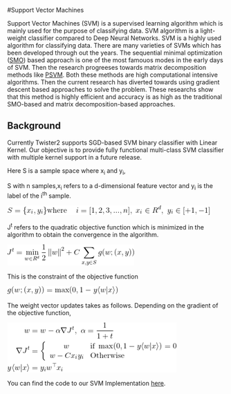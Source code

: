 #Support Vector Machines

Support Vector Machines (SVM) is a supervised learning algorithm which is mainly used for the
purpose of classifying data. SVM algorithm is a light-weight classifier compared to Deep Neural
Networks. SVM is a highly used algorithm for classifying data. There are many varieties of SVMs 
which has been developed through out the years. The sequential minimal optimization ([SMO](https://pdfs.semanticscholar.org/59ee/e096b49d66f39891eb88a6c84cc89acba12d.pdf)) based approach 
is one of the most famouos modes in the early days of SVM. Then the research progreeses towards 
matrix decomposition methods like [PSVM](https://static.googleusercontent.com/media/research.google.com/en//pubs/archive/34638.pdf).
Both these methods are high computational intensive algorithms. Then the current research has 
diverted towards using gradient descent based approaches to solve the problem. These researchs show 
that this method is highly efficient and accuracy is as high as the traditional SMO-based and
matrix decomposition-based approaches. 

## Background

Currently Twister2 supports SGD-based SVM binary classifier with Linear Kernel. Our objective 
is to provide fully functional multi-class SVM classifier with multiple kernel support in a future
release.

Here S is a sample space where x<sub>i</sub> and y<sub>i</sub>,

S with n samples,x<sub>i</sub> refers to a d-dimensional feature vector and y<sub>i</sub> 
is  the  label  of  the i<sup>th</sup> sample.  

![eq1](images/eq1.gif)

J<sup>t</sup> refers to the quadratic objective function which is minimized in the algorithm 
to obtain the convergence in the algorithm. 

![eq2](images/eq2.gif)

This is the constraint of the objective function 

![eq3](images/eq4.gif)

The weight vector updates takes as follows. Depending on the gradient of the objective function,

![eq4](images/eq3.gif)


You can find the code to our SVM Implementation 
[here](https://github.com/DSC-SPIDAL/twister2/blob/master/twister2/examples/src/java/edu/iu/dsc/tws/examples/ml/svm/job/SvmSgdAdvancedRunner.java).


 



